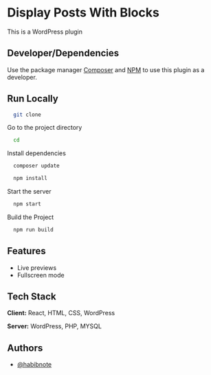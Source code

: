 # Display Posts With Blocks

This is a WordPress plugin

## Developer/Dependencies

Use the package manager [Composer](https://getcomposer.org) and [NPM](https://www.npmjs.com) to use this plugin as a developer.

## Run Locally

```bash
  git clone
```

Go to the project directory

```bash
  cd
```

Install dependencies

```bash
  composer update
```

```bash
  npm install
```

Start the server

```bash
  npm start
```

Build the Project

```bash
  npm run build
```

## Features

-   Live previews
-   Fullscreen mode

## Tech Stack

**Client:** React, HTML, CSS, WordPress

**Server:** WordPress, PHP, MYSQL

## Authors

-   [@habibnote](https://github.com/habibnote)
